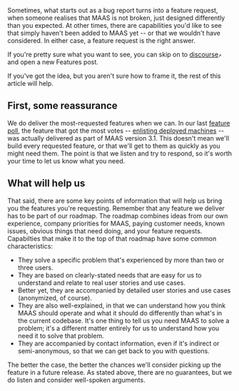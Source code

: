 <!-- "How to request a feature" -->

Sometimes, what starts out as a bug report turns into a feature request, when someone realises that MAAS is not broken, just designed differently than you expected.  At other times, there are capabilities you'd like to see that simply haven't been added to MAAS yet -- or that we wouldn't have considered.  In either case, a feature request is the right answer.  

If you're pretty sure what you want to see, you can skip on to [discourse](https://discourse.maas.io/c/features/15)`↗` and open a new Features post.  

If you've got the idea, but you aren't sure how to frame it, the rest of this article will help.

## First, some reassurance

We do deliver the most-requested features when we can.  In our last [feature poll](https://discourse.maas.io/t/-/4865), the feature that got the most votes -- [enlisting deployed machines](/t/-/5964#heading--enlist-deployed-machines) -- was actually delivered as part of MAAS version 3.1.  This doesn't mean we'll build every requested feature, or that we'll get to them as quickly as you might need them.  The point is that we listen and try to respond, so it's worth your time to let us know what you need.

## What will help us

That said, there are some key points of information that will help us bring you the features you're requesting.  Remember that any feature we deliver has to be part of our roadmap.  The roadmap combines ideas from our own experience, company priorities for MAAS, paying customer needs, known issues, obvious things that need doing, and your feature requests.  Capabilties that make it to the top of that roadmap have some common characteristics:

- They solve a specific problem that's experienced by more than two or three users.
- They are based on clearly-stated needs that are easy for us to understand and relate to real user stories and use cases.
- Better yet, they are accompanied by detailed user stories and use cases (anonymized, of course).
- They are also well-explained, in that we can understand how you think MAAS should operate and what it should do differently than what's in the current codebase.  It's one thing to tell us you need MAAS to solve a problem; it's a different matter entirely for us to understand how you need it to solve that problem.
- They are accompanied by contact information, even if it's indirect or semi-anonymous, so that we can get back to you with questions.

The better the case, the better the chances we'll consider picking up the feature in a future release.  As stated above, there are no guarantees, but we do listen and consider well-spoken arguments.